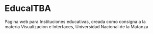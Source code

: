 # EducaITBA
Pagina web para  Instituciones educativas, creada como consigna a la materia Visualizacion e Interfaces, Universidad Nacional de la Matanza
